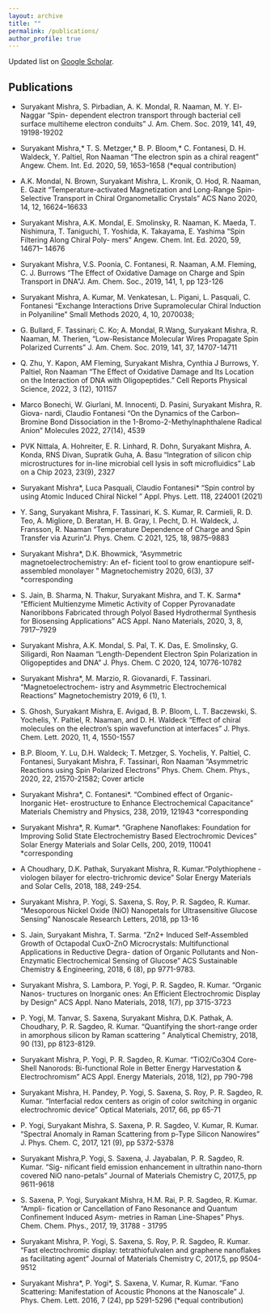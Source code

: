 ```yaml
---
layout: archive
title: ""
permalink: /publications/
author_profile: true
---
```

Updated list on [Google Scholar](https://scholar.google.com/citations?user=hwZgCGYAAAAJ&hl=en).

**Publications**
----
- Suryakant Mishra, S. Pirbadian, A. K. Mondal, R. Naaman, M. Y. El-Naggar “Spin-
dependent electron transport through bacterial cell surface multiheme electron conduits”
J. Am. Chem. Soc. 2019, 141, 49, 19198-19202
- Suryakant Mishra,* T. S. Metzger,* B. P. Bloom,* C. Fontanesi, D. H. Waldeck, Y.
Paltiel, Ron Naaman “The electron spin as a chiral reagent”
Angew. Chem. Int. Ed. 2020, 59, 1653–1658 (*equal contribution)
- A.K. Mondal, N. Brown, Suryakant Mishra, L. Kronik, O. Hod, R. Naaman, E.
Gazit “Temperature-activated Magnetization and Long-Range Spin-Selective Transport
in Chiral Organometallic Crystals” ACS Nano 2020, 14, 12, 16624–16633
- Suryakant Mishra, A.K. Mondal, E. Smolinsky, R. Naaman, K. Maeda, T. Nishimura,
T. Taniguchi, T. Yoshida, K. Takayama, E. Yashima “Spin Filtering Along Chiral Poly-
mers” Angew. Chem. Int. Ed. 2020, 59, 14671– 14676
- Suryakant Mishra, V.S. Poonia, C. Fontanesi, R. Naaman, A.M. Fleming, C. J.
Burrows “The Effect of Oxidative Damage on Charge and Spin Transport in DNA”J.
Am. Chem. Soc., 2019, 141, 1, pp 123-126
- Suryakant Mishra, A. Kumar, M. Venkatesan, L. Pigani, L. Pasquali, C. Fontanesi
“Exchange Interactions Drive Supramolecular Chiral Induction in Polyaniline” Small
Methods 2020, 4, 10, 2070038;
- G. Bullard, F. Tassinari; C. Ko; A. Mondal, R.Wang, Suryakant Mishra, R. Naaman,
M. Therien, “Low-Resistance Molecular Wires Propagate Spin Polarized Currents” J.
Am. Chem. Soc. 2019, 141, 37, 14707-14711

- Q. Zhu, Y. Kapon, AM Fleming, Suryakant Mishra, Cynthia J Burrows, Y. Paltiel,
Ron Naaman “The Effect of Oxidative Damage and Its Location on the Interaction of
DNA with Oligopeptides.” Cell Reports Physical Science, 2022, 3 (12), 101157
- Marco Bonechi, W. Giurlani, M. Innocenti, D. Pasini, Suryakant Mishra, R. Giova-
nardi, Claudio Fontanesi “On the Dynamics of the Carbon–Bromine Bond Dissociation
in the 1-Bromo-2-Methylnaphthalene Radical Anion” Molecules 2022, 27(14), 4539
-  PVK Nittala, A. Hohreiter, E. R. Linhard, R. Dohn, Suryakant Mishra, A. Konda,
RNS Divan, Supratik Guha, A. Basu “Integration of silicon chip microstructures for
in-line microbial cell lysis in soft microfluidics” Lab on a Chip 2023, 23(9), 2327
- Suryakant Mishra*, Luca Pasquali, Claudio Fontanesi* “Spin control by using Atomic
Induced Chiral Nickel ” Appl. Phys. Lett. 118, 224001 (2021)
- Y. Sang, Suryakant Mishra, F. Tassinari, K. S. Kumar, R. Carmieli, R. D. Teo, A.
Migliore, D. Beratan, H. B. Gray, I. Pecht, D. H. Waldeck, J. Fransson, R. Naaman
“Temperature Dependence of Charge and Spin Transfer via Azurin”J. Phys. Chem.
C 2021, 125, 18, 9875–9883

- Suryakant Mishra*, D.K. Bhowmick, “Asymmetric magnetoelectrochemistry: An ef-
ficient tool to grow enantiopure self-assembled monolayer ” Magnetochemistry 2020,
6(3), 37 *corresponding
-  S. Jain, B. Sharma, N. Thakur, Suryakant Mishra, and T. K. Sarma* “Efficient
Multienzyme Mimetic Activity of Copper Pyrovanadate Nanoribbons Fabricated through
Polyol Based Hydrothermal Synthesis for Biosensing Applications”
ACS Appl. Nano Materials, 2020, 3, 8, 7917–7929
-  Suryakant Mishra, A.K. Mondal, S. Pal, T. K. Das, E. Smolinsky, G. Siligardi, Ron
Naaman “Length-Dependent Electron Spin Polarization in Oligopeptides and DNA”
J. Phys. Chem. C 2020, 124, 10776-10782
- Suryakant Mishra*, M. Marzio, R. Giovanardi, F. Tassinari. “Magnetoelectrochem-
istry and Asymmetric Electrochemical Reactions” Magnetochemistry 2019, 6 (1), 1.
- S. Ghosh, Suryakant Mishra, E. Avigad, B. P. Bloom, L. T. Baczewski, S. Yochelis,
Y. Paltiel, R. Naaman, and D. H. Waldeck “Effect of chiral molecules on the electron’s
spin wavefunction at interfaces”
J. Phys. Chem. Lett. 2020, 11, 4, 1550-1557
- B.P. Bloom, Y. Lu, D.H. Waldeck; T. Metzger, S. Yochelis, Y. Paltiel, C. Fontanesi,
Suryakant Mishra, F. Tassinari, Ron Naaman “Asymmetric Reactions using Spin
Polarized Electrons” Phys. Chem. Chem. Phys., 2020, 22, 21570-21582;
Cover article
- Suryakant Mishra*, C. Fontanesi*. “Combined effect of Organic-Inorganic Het-
erostructure to Enhance Electrochemical Capacitance” Materials Chemistry and
Physics, 238, 2019, 121943 *corresponding
- Suryakant Mishra*, R. Kumar*. “Graphene Nanoflakes: Foundation for Improving
Solid State Electrochemistry Based Electrochromic Devices” Solar Energy Materials
and Solar Cells, 200, 2019, 110041 *corresponding
- A Choudhary, D.K. Pathak, Suryakant Mishra, R. Kumar.“Polythiophene -viologen
bilayer for electro-trichromic device”
Solar Energy Materials and Solar Cells, 2018, 188, 249-254.
- Suryakant Mishra, P. Yogi, S. Saxena, S. Roy, P. R. Sagdeo, R. Kumar. “Mesoporous
Nickel Oxide (NiO) Nanopetals for Ultrasensitive Glucose Sensing”
Nanoscale Research Letters, 2018, pp 13-16
- S. Jain, Suryakant Mishra, T. Sarma. “Zn2+ Induced Self-Assembled Growth of
Octapodal CuxO-ZnO Microcrystals: Multifunctional Applications in Reductive Degra-
dation of Organic Pollutants and Non-Enzymatic Electrochemical Sensing of Glucose”
ACS Sustainable Chemistry & Engineering, 2018, 6 (8), pp 9771-9783.
- Suryakant Mishra, S. Lambora, P. Yogi, P. R. Sagdeo, R. Kumar. “Organic Nanos-
tructures on Inorganic ones: An Efficient Electrochromic Display by Design”
ACS Appl. Nano Materials, 2018, 1(7), pp 3715-3723
- P. Yogi, M. Tanvar, S. Saxena, Suryakant Mishra, D.K. Pathak, A. Choudhary, P.
R. Sagdeo, R. Kumar. “Quantifying the short-range order in amorphous silicon by
Raman scattering ” Analytical Chemistry, 2018, 90 (13), pp 8123-8129.
- Suryakant Mishra, P. Yogi, P. R. Sagdeo, R. Kumar. “TiO2/Co3O4 Core-Shell
Nanorods: Bi-functional Role in Better Energy Harvestation & Electrochromism”
ACS Appl. Energy Materials, 2018, 1(2), pp 790-798
- Suryakant Mishra, H. Pandey, P. Yogi, S. Saxena, S. Roy, P. R. Sagdeo, R. Kumar.
“Interfacial redox centers as origin of color switching in organic electrochromic device”
Optical Materials, 2017, 66, pp 65-71
- P. Yogi, Suryakant Mishra, S. Saxena, P. R. Sagdeo, V. Kumar, R. Kumar. “Spectral
Anomaly in Raman Scattering from p-Type Silicon Nanowires”
J. Phys. Chem. C, 2017, 121 (9), pp 5372-5378
- Suryakant Mishra,P. Yogi, S. Saxena, J. Jayabalan, P. R. Sagdeo, R. Kumar. “Sig-
nificant field emission enhancement in ultrathin nano-thorn covered NiO nano-petals”
Journal of Materials Chemistry C, 2017,5, pp 9611-9618
- S. Saxena, P. Yogi, Suryakant Mishra, H.M. Rai, P. R. Sagdeo, R. Kumar. “Ampli-
fication or Cancellation of Fano Resonance and Quantum Confinement Induced Asym-
metries in Raman Line-Shapes” Phys. Chem. Chem. Phys., 2017, 19, 31788 -
31795
- Suryakant Mishra, P. Yogi, S. Saxena, S. Roy, P. R. Sagdeo, R. Kumar. “Fast
electrochromic display: tetrathiofulvalen and graphene nanoflakes as facilitating agent”
Journal of Materials Chemistry C, 2017,5, pp 9504-9512
- Suryakant Mishra*, P. Yogi*, S. Saxena, V. Kumar, R. Kumar. “Fano Scattering:
Manifestation of Acoustic Phonons at the Nanoscale”
J. Phys. Chem. Lett. 2016, 7 (24), pp 5291-5296 (*equal contribution)
